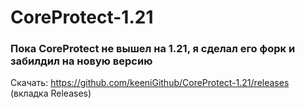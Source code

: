 # CoreProtect-1.21
### Пока CoreProtect не вышел на 1.21, я сделал его форк и забилдил на новую версию

Скачать: https://github.com/keeniGithub/CoreProtect-1.21/releases (вкладка Releases)
